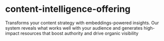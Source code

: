 # content-intelligence-offering
Transforms your content strategy with embeddings-powered insights. Our system reveals what works well with your audience and generates high-impact resources that boost authority and drive organic visibility
